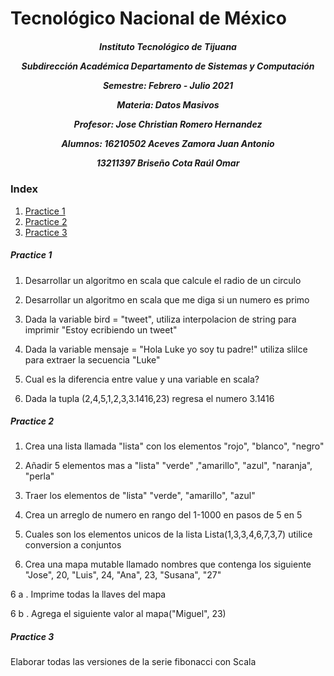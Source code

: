<h1>Tecnológico Nacional de México</h1>
<h5 style="text-align: center;"> Instituto Tecnológico de Tijuana 

Subdirección Académica 
Departamento de Sistemas y Computación 

Semestre: Febrero - Julio 2021

Materia:
Datos Masivos

Profesor: 
Jose Christian Romero Hernandez

Alumnos: 
16210502 Aceves Zamora Juan Antonio

13211397 Briseño Cota Raúl Omar


 </h5>


### Index

1. [Practice 1](#id1)
2. [Practice 2](#id2)
3. [Practice 3](#id3)

##### Practice 1<a name="id1"></a>

1. Desarrollar un algoritmo en scala que calcule el radio de un circulo


2. Desarrollar un algoritmo en scala que me diga si un numero es primo


3. Dada la variable bird = "tweet", utiliza interpolacion de string para
   imprimir "Estoy ecribiendo un tweet"


4. Dada la variable mensaje = "Hola Luke yo soy tu padre!" utiliza slilce para extraer la
   secuencia "Luke"


5. Cual es la diferencia entre value y una variable en scala?


6. Dada la tupla (2,4,5,1,2,3,3.1416,23) regresa el numero 3.1416 

##### Practice 2<a name="id2"></a>

1. Crea una lista llamada "lista" con los elementos "rojo", "blanco", "negro"


2. Añadir 5 elementos mas a "lista" "verde" ,"amarillo", "azul", "naranja", "perla"


3. Traer los elementos de "lista" "verde", "amarillo", "azul"


4. Crea un arreglo de numero en rango del 1-1000 en pasos de 5 en 5


5. Cuales son los elementos unicos de la lista Lista(1,3,3,4,6,7,3,7) utilice conversion a conjuntos


6. Crea una mapa mutable llamado nombres que contenga los siguiente
   "Jose", 20, "Luis", 24, "Ana", 23, "Susana", "27"


6 a . Imprime todas la llaves del mapa


6 b . Agrega el siguiente valor al mapa("Miguel", 23)

##### Practice 3<a name="id3"></a>

Elaborar todas las versiones de la serie fibonacci con Scala
